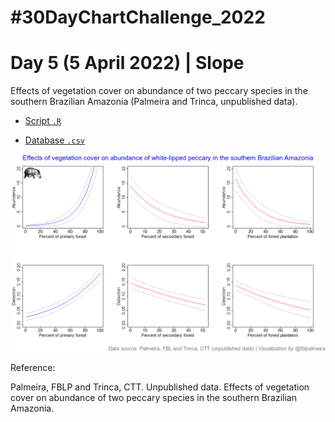# #30DayChartChallenge_2022

# Day 5 (5 April 2022) | Slope

Effects of vegetation cover on abundance of two peccary species in the southern Brazilian Amazonia (Palmeira and Trinca, unpublished data).

- [Script `.R`](https://github.com/fblpalmeira/peccary_abundance/blob/main/script/30daychallenge_day5.R)

- [Database `.csv`](https://github.com/fblpalmeira/peccary_abundance/tree/main/data)

<img src="https://github.com/fblpalmeira/peccary_abundance/blob/main/img/30daychallenge_day5.png">

Reference: 

Palmeira, FBLP and Trinca, CTT. Unpublished data. Effects of vegetation cover on abundance of two peccary species in the southern Brazilian Amazonia.

